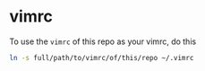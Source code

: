 # vimrc


To use the `vimrc` of this repo as your vimrc, do this
```bash
ln -s full/path/to/vimrc/of/this/repo ~/.vimrc
```
